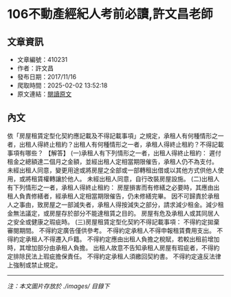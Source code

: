 # 106不動產經紀人考前必讀,許文昌老師

## 文章資訊
- 文章編號：410231
- 作者：許文昌
- 發布日期：2017/11/16
- 爬取時間：2025-02-02 13:52:18
- 原文連結：[閱讀原文](https://real-estate.get.com.tw/Columns/detail.aspx?no=410231)

## 內文
依「房屋租賃定型化契約應記載及不得記載事項」之規定，承租人有何種情形之一者，出租人得終止租約？出租人有何種情形之一者，承租人得終止租約？不得記載事項有哪些？
【解答】
(一)承租人有下列情形之一者，出租人得終止租約：
遲付租金之總額達二個月之金額，並經出租人定相當期限催告，承租人仍不為支付。
未經出租人同意，變更用途或將房屋之全部或一部轉租出借或以其他方式供他人使用，或將租賃權轉讓於他人。
未經出租人同意，自行改裝房屋設施。
(二)出租人有下列情形之一者，承租人得終止租約：
房屋損害而有修繕之必要時，其應由出租人負責修繕者，經承租人定相當期限催告，仍未修繕完畢。
因不可歸責於承租人之事由，致房屋之一部減失者，承租人得按減失之部分，請求減少租金。減少租金無法議定，或房屋存於部分不能達租賃之目的。
房屋有危及承租人或其同居人之安全或健康之瑕疵時。
(三)房屋租賃定型化契約不得記載事項：
不得約定拋棄審閱期間。
不得約定廣告僅供參考。
不得約定承租人不得申報租賃費用支出。
不得約定承租人不得遷入戶籍。
不得約定應由出租人負擔之稅賦，若較出租前增加時，其增加部分由承租人負擔。
出租人故意不告知承租人房屋有瑕疵者，不得約定排除民法上瑕疵擔保責任。
不得約定承租人須繳回契約書。
不得約定違反法律上強制或禁止規定。

---
*注：本文圖片存放於 ./images/ 目錄下*
